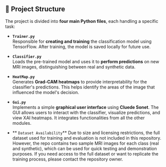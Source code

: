 ## 📁 Project Structure

The project is divided into **four main Python files**, each handling a specific task:

- **`Trainer.py`**  
  Responsible for **creating and training** the classification model using TensorFlow. After training, the model is saved locally for future use.

- **`Classifier.py`**  
  Loads the pre-trained model and uses it to **perform predictions** on new MRI images, distinguishing between real and synthetic data.

- **`HeatMap.py`**  
  Generates **Grad-CAM heatmaps** to provide interpretability for the classifier's predictions. This helps identify the areas of the image that influenced the model's decision.

- **`Gui.py`**  
  Implements a simple **graphical user interface** using **Cluede Sonet**. The GUI allows users to interact with the classifier, visualize predictions, and view XAI heatmaps. It integrates functionalities from all the other modules.

- ** `Dataset Availability`**
  Due to size and licensing restrictions, the full dataset used for training and evaluation is not included in this repository.
However, the repo contains two sample MRI images for each class (real and synthetic), which can be used for quick testing and demonstration purposes.
If you need access to the full dataset or want to replicate the training process, please contact the repository owner.
